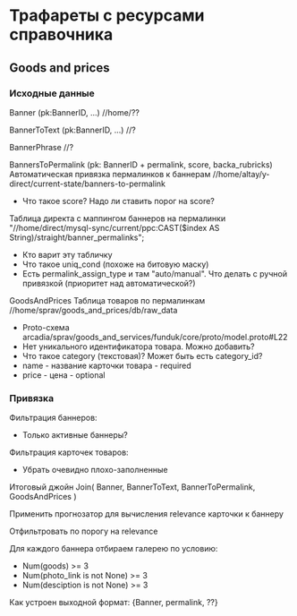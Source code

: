 # Трафареты с ресурсами справочника

## Goods and prices

### Исходные данные

Banner (pk:BannerID, ...)
//home/??

BannerToText (pk:BannerID, ...)
//?

BannerPhrase
//?

BannersToPermalink (pk: BannerID + permalink, score, backa_rubricks)
Автоматическая привязка пермалинков к баннерам
//home/altay/y-direct/current-state/banners-to-permalink
- Что такое score? Надо ли ставить порог на score?

Таблица директа с маппингом баннеров на пермалинки
"//home/direct/mysql-sync/current/ppc:CAST($index AS String)/straight/banner_permalinks";
- Кто варит эту табличку
- Что такое uniq_cond (похоже на битовую маску)
- Есть permalink_assign_type и там "auto/manual". Что делать с ручной привязкой (приоритет над автоматической?)

GoodsAndPrices
Таблица товаров по пермалинкам
//home/sprav/goods_and_prices/db/raw_data
- Proto-схема arcadia/sprav/goods_and_services/funduk/core/proto/model.proto#L22
- Нет уникального идентификатора товара. Можно добавить?
- Что такое category (текстовая)? Может быть есть category_id?
- name - название карточки товара - required
- price - цена - optional


### Привязка
Фильтрация баннеров:
- Только активные баннеры?

Фильтрация карточек товаров:
- Убрать очевидно плохо-заполненные

Итоговый джойн
Join(
    Banner,
    BannerToText,
    BannerToPermalink,
    GoodsAndPrices
)

Применить прогнозатор для вычисления relevance карточки к баннеру

Отфильтровать по порогу на relevance

Для каждого баннера отбираем галерею по условию:
- Num(goods) >= 3
- Num(photo_link is not None) >= 3
- Num(desciption is not None) >= 3

Как устроен выходной формат:
{Banner, permalink, ??}

